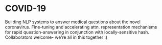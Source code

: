 # COVID-19
Building NLP systems to answer medical questions about the novel coronavirus. Fine-tuning and accelerating attn. representation mechanisms for rapid question-answering in conjunction with locally-sensitive hash. Collaborators welcome- we're all in this together :)
